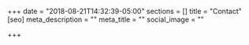 +++
date = "2018-08-21T14:32:39-05:00"
sections = []
title = "Contact"
[seo]
meta_description = ""
meta_title = ""
social_image = ""

+++
